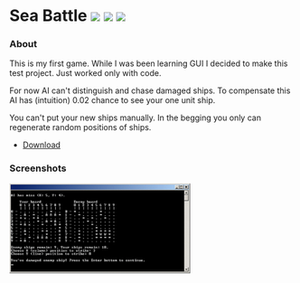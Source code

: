 # Sea Battle <img src="https://img.shields.io/badge/version-0.7.3-green.svg?style=flat"> <img src="https://img.shields.io/badge/last_update-2017.03.09-green.svg?style=flat"> <img src="https://img.shields.io/badge/first_release-2016.03.12-lightgrey.svg?style=flat">

### About

This is my first game. While I was been learning GUI I decided to make this test project. Just worked only with code.

For now AI can't distinguish and chase damaged ships. To compensate this AI has (intuition) 0.02 chance to see your one unit ship.

You can't put your new ships manually. In the begging you only can regenerate random positions of ships.

- [Download](https://github.com/Aunmag/sea-battle/releases/)

### Screenshots

<img src="https://raw.githubusercontent.com/Aunmag/sea-battle/master/screenshots/Sea%20Battle%20v0.7.0%20screenshot%201.jpg" width="320">
